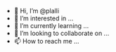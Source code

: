 - 👋 Hi, I’m @plalli
- 👀 I’m interested in ...
- 🌱 I’m currently learning ...
- 💞️ I’m looking to collaborate on ...
- 📫 How to reach me ...

<!---
plalli/plalli is a ✨ special ✨ repository because its `README.md` (this file) appears on your GitHub profile.
You can click the Preview link to take a look at your changes.
--->
